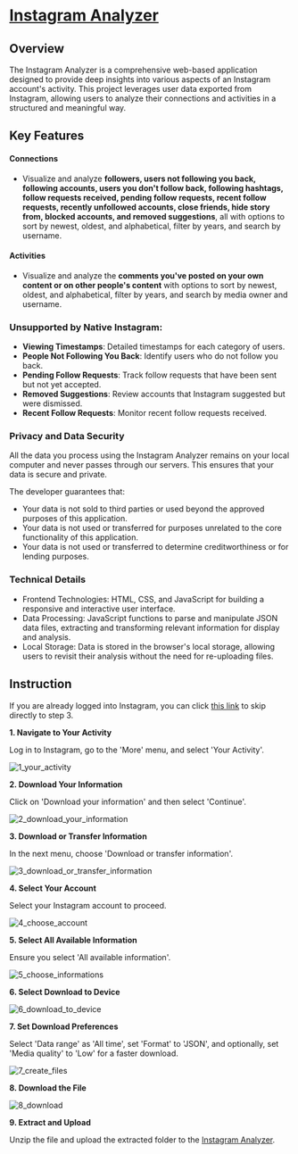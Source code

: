 # [Instagram Analyzer](https://nonoahkim1.github.io/Instagram_Analyzer/)

## Overview

The Instagram Analyzer is a comprehensive web-based application designed to provide deep insights into various aspects of an Instagram account's activity. This project leverages user data exported from Instagram, allowing users to analyze their connections and activities in a structured and meaningful way.

## Key Features
#### Connections

* Visualize and analyze **followers, users not following you back, following accounts, users you don't follow back, following hashtags, follow requests received, pending follow requests, recent follow requests, recently unfollowed accounts, close friends, hide story from, blocked accounts, and removed suggestions**, all with options to sort by newest, oldest, and alphabetical, filter by years, and search by username.

#### Activities
* Visualize and analyze the **comments you've posted on your own content or on other people's content** with options to sort by newest, oldest, and alphabetical, filter by years, and search by media owner and username.

### Unsupported by Native Instagram:
* **Viewing Timestamps**: Detailed timestamps for each category of users.
* **People Not Following You Back**: Identify users who do not follow you back.
* **Pending Follow Requests**: Track follow requests that have been sent but not yet accepted.
* **Removed Suggestions**: Review accounts that Instagram suggested but were dismissed.
* **Recent Follow Requests**: Monitor recent follow requests received.

### Privacy and Data Security
All the data you process using the Instagram Analyzer remains on your local computer and never passes through our servers. This ensures that your data is secure and private. 

The developer guarantees that:

* Your data is not sold to third parties or used beyond the approved purposes of this application.
* Your data is not used or transferred for purposes unrelated to the core functionality of this application.
* Your data is not used or transferred to determine creditworthiness or for lending purposes.

### Technical Details
* Frontend Technologies: HTML, CSS, and JavaScript for building a responsive and interactive user interface.
* Data Processing: JavaScript functions to parse and manipulate JSON data files, extracting and transforming relevant information for display and analysis.
* Local Storage: Data is stored in the browser's local storage, allowing users to revisit their analysis without the need for re-uploading files.

## Instruction

If you are already logged into Instagram, you can click [this link](https://accountscenter.instagram.com/info_and_permissions/dyi/?entry_point=deeplink_screen) to skip directly to step 3.

**1. Navigate to Your Activity**

Log in to Instagram, go to the 'More' menu, and select 'Your Activity'.

![1_your_activity](https://github.com/nonoahkim1/Instagram_Analyzer/assets/83424774/9effb7f8-fc79-4886-9f4c-f036b7d311c0)

**2. Download Your Information**

Click on 'Download your information' and then select 'Continue'.

![2_download_your_information](https://github.com/nonoahkim1/Instagram_Analyzer/assets/83424774/473dbd40-d084-4ab5-8004-5cd9796adcc6)

**3. Download or Transfer Information**

In the next menu, choose 'Download or transfer information'.

![3_download_or_transfer_information](https://github.com/nonoahkim1/Instagram_Analyzer/assets/83424774/4fc06b67-1757-4346-b11e-671dc4a2c47c)

**4. Select Your Account**

Select your Instagram account to proceed.

![4_choose_account](https://github.com/nonoahkim1/Instagram_Analyzer/assets/83424774/4fab5059-511c-4c0f-a8cc-48b7c4f2fb5a)

**5. Select All Available Information**

Ensure you select 'All available information'.

![5_choose_informations](https://github.com/nonoahkim1/Instagram_Analyzer/assets/83424774/db0a885d-4dc9-47ab-b7cd-ebe8226e320a)

**6. Select Download to Device**

![6_download_to_device](https://github.com/nonoahkim1/Instagram_Analyzer/assets/83424774/86039c8a-71d8-449e-b591-4db4d9462d75)

**7. Set Download Preferences**

Select 'Data range' as 'All time', set 'Format' to 'JSON', and optionally, set 'Media quality' to 'Low' for a faster download.

![7_create_files](https://github.com/nonoahkim1/Instagram_Analyzer/assets/83424774/e7982cd3-296c-48c5-91d8-34e3dfafd4d1)

**8. Download the File**

![8_download](https://github.com/nonoahkim1/Instagram_Analyzer/assets/83424774/76d966b5-b7a3-4f95-b4c0-09f200c4ef61)

**9. Extract and Upload**

Unzip the file and upload the extracted folder to the [Instagram Analyzer](https://nonoahkim1.github.io/Instagram_Analyzer/).
